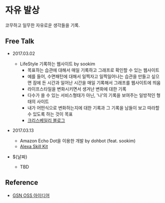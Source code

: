# 자유 발상

코무하고 일무한 자유로운 생각들을 기록.

## Free Talk

* 2017.03.02
  * LifeStyle 기록하는 웹사이트 by sookim
    * 목표하는 습관에 대해서 매일 기록하고 그래프로 확인할 수 있는 웹사이트
    * 예를 들어, 수면패턴에 대해서 일찍자고 일찍일어나는 습관을 만들고 싶으면 잠에 든 시간과 일어난 시간을 매일 기록해서 그래프를 웹사이트에 띄움
    * 라이프스타일을 변화시키면서 생겨난 변화에 대한 기록
    * 다수가 쓸 수 있는 서비스형태가 아닌, '나'의 기록을 보여주는 일방적인 형태의 사이트
    * 내가 어떤식으로 변화하는지에 대한 기록과 그 기록을 남들이 보고 따라할 수 있도록 하는 것이 목표
    * [크리스베일리 블로그](http://alifeofproductivity.com/statistics/)

* 2017.03.13
  * Amazon Echo Dot을 이용한 개발 by dohbot (feat. sookim)
  * [Alexa Skill Kit](https://developer.amazon.com/alexa-skills-kit#Ready%20to%20start%3F)
* ${날짜}
  * TBD

## Reference

* [GSN OSS 아이디어](https://docs.google.com/a/gscdn.com/spreadsheets/d/1RCbYBUseW1ifaq0Skpee3S-DJl4rU0I5utZD00f8OXE/edit?usp=sharing)
